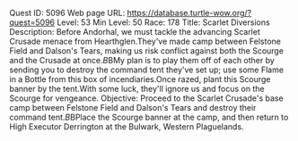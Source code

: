 Quest ID: 5096
Web page URL: https://database.turtle-wow.org/?quest=5096
Level: 53
Min Level: 50
Race: 178
Title: Scarlet Diversions
Description: Before Andorhal, we must tackle the advancing Scarlet Crusade menace from Hearthglen.They've made camp between Felstone Field and Dalson's Tears, making us risk conflict against both the Scourge and the Crusade at once.$B$BMy plan is to play them off of each other by sending you to destroy the command tent they've set up; use some Flame in a Bottle from this box of incendiaries.Once razed, plant this Scourge banner by the tent.With some luck, they'll ignore us and focus on the Scourge for vengeance.
Objective: Proceed to the Scarlet Crusade's base camp between Felstone Field and Dalson's Tears and destroy their command tent.$B$BPlace the Scourge banner at the camp, and then return to High Executor Derrington at the Bulwark, Western Plaguelands.
